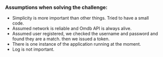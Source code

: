 ### Assumptions when solving the challenge:

* Simplicity is more important than other things. Tried to have a small code.
* Assumed network is reliable and Omdb API is always alive.
* Assumed user registered, we checked the username and password and found they are a match. then we issued a token.
* There is one instance of the application running at the moment.
* Log is not important.  